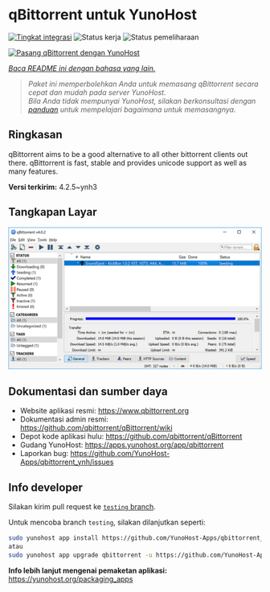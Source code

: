 <!--
N.B.: README ini dibuat secara otomatis oleh <https://github.com/YunoHost/apps/tree/master/tools/readme_generator>
Ini TIDAK boleh diedit dengan tangan.
-->

# qBittorrent untuk YunoHost

[![Tingkat integrasi](https://apps.yunohost.org/badge/integration/qbittorrent)](https://ci-apps.yunohost.org/ci/apps/qbittorrent/)
![Status kerja](https://apps.yunohost.org/badge/state/qbittorrent)
![Status pemeliharaan](https://apps.yunohost.org/badge/maintained/qbittorrent)

[![Pasang qBittorrent dengan YunoHost](https://install-app.yunohost.org/install-with-yunohost.svg)](https://install-app.yunohost.org/?app=qbittorrent)

*[Baca README ini dengan bahasa yang lain.](./ALL_README.md)*

> *Paket ini memperbolehkan Anda untuk memasang qBittorrent secara cepat dan mudah pada server YunoHost.*  
> *Bila Anda tidak mempunyai YunoHost, silakan berkonsultasi dengan [panduan](https://yunohost.org/install) untuk mempelajari bagaimana untuk memasangnya.*

## Ringkasan

qBittorrent aims to be a good alternative to all other bittorrent clients out there. qBittorrent is fast, stable and provides unicode support as well as many features.

**Versi terkirim:** 4.2.5~ynh3

## Tangkapan Layar

![Tangkapan Layar pada qBittorrent](./doc/screenshots/qbittorrent.jpg)

## Dokumentasi dan sumber daya

- Website aplikasi resmi: <https://www.qbittorrent.org>
- Dokumentasi admin resmi: <https://github.com/qbittorrent/qBittorrent/wiki>
- Depot kode aplikasi hulu: <https://github.com/qbittorrent/qBittorrent>
- Gudang YunoHost: <https://apps.yunohost.org/app/qbittorrent>
- Laporkan bug: <https://github.com/YunoHost-Apps/qbittorrent_ynh/issues>

## Info developer

Silakan kirim pull request ke [`testing` branch](https://github.com/YunoHost-Apps/qbittorrent_ynh/tree/testing).

Untuk mencoba branch `testing`, silakan dilanjutkan seperti:

```bash
sudo yunohost app install https://github.com/YunoHost-Apps/qbittorrent_ynh/tree/testing --debug
atau
sudo yunohost app upgrade qbittorrent -u https://github.com/YunoHost-Apps/qbittorrent_ynh/tree/testing --debug
```

**Info lebih lanjut mengenai pemaketan aplikasi:** <https://yunohost.org/packaging_apps>
